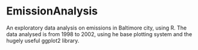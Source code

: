 # EmissionAnalysis
An exploratory data analysis on emissions in Baltimore city, using R.
The data analysed is from 1998 to 2002, using he base plotting system and the hugely useful ggplot2 library.
